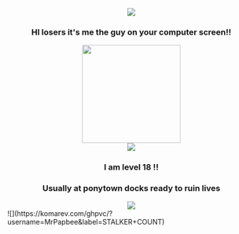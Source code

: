 
<div align="center">
  <img src="https://gifcity.carrd.co/assets/images/gallery54/418a5bc8.gif?v=e3c0bc0f"/>
</div>

<h3 align="center">HI losers it's me the guy on your computer screen!!</h3>

<div align="center">
  <img src="https://i.pinimg.com/736x/9b/ce/35/9bce354e38b63ce445f2a0a267c0c05d.jpg" height="200"/>
</div>

<div align="center">
 <img src="https://gifcity.carrd.co/assets/images/gallery45/abef9b35.gif?v=e3c0bc0f"/>
</div>

<h3 align="center">I am level 18 !!</h2>
<h3 align="center">Usually at ponytown docks ready to ruin lives</h2>

<div align="center">
 <img src="https://gifcity.carrd.co/assets/images/gallery44/b3795190.gif?v=e3c0bc0f"/>
</div>
  ![](https://komarev.com/ghpvc/?username=MrPapbee&label=STALKER+COUNT)
